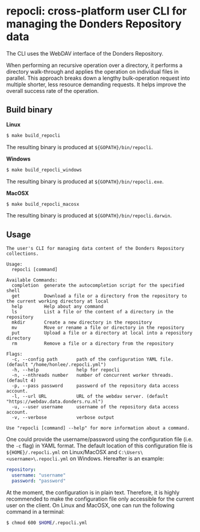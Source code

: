 # repocli: cross-platform user CLI for managing the Donders Repository data

The CLI uses the WebDAV interface of the Donders Repository.

When performing an recursive operation over a directory, it performs a directory walk-through and applies the operation on individual files in parallel.  This approach breaks down a lengthy bulk-operation request into multiple shorter, less resource demanding requests.  It helps improve the overall success rate of the operation.

## Build binary

__Linux__

```bash
$ make build_repocli
```

The resulting binary is produced at `${GOPATH}/bin/repocli`.

__Windows__

```bash
$ make build_repocli_windows
```

The resulting binary is produced at `${GOPATH}/bin/repocli.exe`.

__MacOSX__

```bash
$ make build_repocli_macosx
```

The resulting binary is produced at `${GOPATH}/bin/repocli.darwin`.

## Usage

```
The user's CLI for managing data content of the Donders Repository collections.

Usage:
  repocli [command]

Available Commands:
  completion  generate the autocompletion script for the specified shell
  get         Download a file or a directory from the repository to the current working directory at local
  help        Help about any command
  ls          List a file or the content of a directory in the repository
  mkdir       Create a new directory in the repository
  mv          Move or rename a file or directory in the repository
  put         Upload a file or a directory at local into a repository directory
  rm          Remove a file or a directory from the repository

Flags:
  -c, --config path       path of the configuration YAML file. (default "/home/honlee/.repocli.yml")
  -h, --help              help for repocli
  -n, --nthreads number   number of concurrent worker threads. (default 4)
  -p, --pass password     password of the repository data access account.
  -l, --url URL           URL of the webdav server. (default "https://webdav.data.donders.ru.nl")
  -u, --user username     username of the repository data access account.
  -v, --verbose           verbose output

Use "repocli [command] --help" for more information about a command.
```

One could provide the username/password using the configuration file (i.e. the `-c` flag) in YAML format.  The default location of this configuration file is `${HOME}/.repocli.yml` on Linux/MacOSX and `C:\Users\<username>\.repocli.yml` on Windows. Hereafter is an example:

```yaml
repository:
  username: "username"
  password: "password"
```

At the moment, the configuration is in plain text.  Therefore, it is highly recommended to make the configuration file only accessible for the current user on the client. On Linux and MacOSX, one can run the following command in a terminal:

```bash
$ chmod 600 $HOME/.repocli.yml
```
